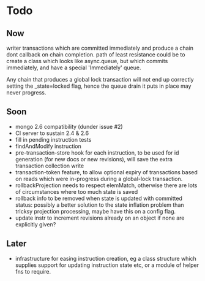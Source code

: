 Todo
====

Now
---

writer transactions which are committed immediately and produce a chain dont callback on chain completion. path of least resistance could be to create a class which looks like async.queue, but which commits immediately, and have a special 'Immediately' queue.

Any chain that produces a global lock transaction will not end up correctly setting the _state=locked flag, hence the queue drain it puts in place may never progress.


Soon
----

- mongo 2.6 compatibility (dunder issue #2)
- CI server to sustain 2.4 & 2.6
- fill in pending instruction tests
- findAndModify instruction
- pre-transaction-store hook for each instruction, to be used for id generation (for new docs or new revisions), will save the extra transaction collection write 
- transaction-token feature, to allow optional expiry of transactions based on reads which were in-progress during a global-lock transaction. 
- rollbackProjection needs to respect elemMatch, otherwise there are lots of circumstances where too much state is saved
- rollback info to be removed when state is updated with committed status: possibly a better solution to the state inflation problem than tricksy projection processing, maybe have this on a config flag. 
- update instr to increment revisions already on an object if none are explicitly given?

Later
-----


- infrastructure for easing instruction creation, eg a class structure which supplies support for updating instruction state etc, or a module of helper fns to require.


